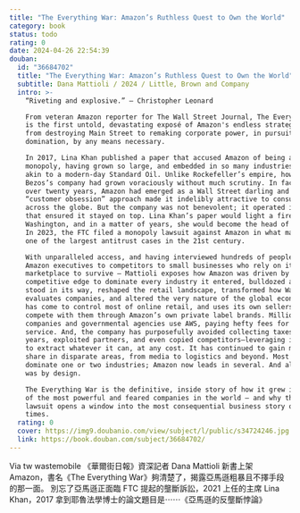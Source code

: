 ```yaml
---
title: "The Everything War: Amazon’s Ruthless Quest to Own the World"
category: book
status: todo
rating: 0
date: 2024-04-26 22:54:39
douban:
  id: "36684702"
  title: "The Everything War: Amazon’s Ruthless Quest to Own the World"
  subtitle: Dana Mattioli / 2024 / Little, Brown and Company
  intro: >-
    “Riveting and explosive.” – Christopher Leonard

    From veteran Amazon reporter for The Wall Street Journal, The Everything War
    is the first untold, devastating exposé of Amazon's endless strategic greed,
    from destroying Main Street to remaking corporate power, in pursuit of total
    domination, by any means necessary.

    In 2017, Lina Khan published a paper that accused Amazon of being a
    monopoly, having grown so large, and embedded in so many industries, it was
    akin to a modern-day Standard Oil. Unlike Rockefeller’s empire, however,
    Bezos’s company had grown voraciously without much scrutiny. In fact, for
    over twenty years, Amazon had emerged as a Wall Street darling and its
    “customer obsession” approach made it indelibly attractive to consumers
    across the globe. But the company was not benevolent; it operated in ways
    that ensured it stayed on top. Lina Khan’s paper would light a fire in
    Washington, and in a matter of years, she would become the head of the FTC.
    In 2023, the FTC filed a monopoly lawsuit against Amazon in what may become
    one of the largest antitrust cases in the 21st century.

    With unparalleled access, and having interviewed hundreds of people – from
    Amazon executives to competitors to small businesses who rely on its
    marketplace to survive – Mattioli exposes how Amazon was driven by a
    competitive edge to dominate every industry it entered, bulldozed all who
    stood in its way, reshaped the retail landscape, transformed how Wall Street
    evaluates companies, and altered the very nature of the global economy. It
    has come to control most of online retail, and uses its own sellers’ data to
    compete with them through Amazon’s own private label brands. Millions of
    companies and governmental agencies use AWS, paying hefty fees for the
    service. And, the company has purposefully avoided collecting taxes for
    years, exploited partners, and even copied competitors—leveraging its power
    to extract whatever it can, at any cost. It has continued to gain market
    share in disparate areas, from media to logistics and beyond. Most companies
    dominate one or two industries; Amazon now leads in several. And all of this
    was by design.

    The Everything War is the definitive, inside story of how it grew into one
    of the most powerful and feared companies in the world – and why this
    lawsuit opens a window into the most consequential business story of our
    times.
  rating: 0
  cover: https://img9.doubanio.com/view/subject/l/public/s34724246.jpg
  link: https://book.douban.com/subject/36684702/
---
```


Via tw wastemobile 《華爾街日報》資深記者 Dana Mattioli 新書上架 Amazon，書名《The Everything War》夠清楚了，揭露亞馬遜粗暴且不擇手段的那一面。
別忘了亞馬遜正面臨 FTC 提起的壟斷訴訟，2021 上任的主席 Lina Khan，2017 拿到耶魯法學博士的論文題目是⋯⋯《亞馬遜的反壟斷悖論》